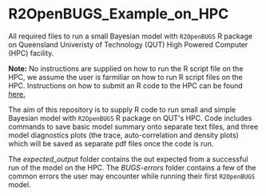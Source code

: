 # R2OpenBUGS_Example_on_HPC

All required files to run a small Bayesian model with ``R2OpenBUGS`` R package on Queensland Univeristy of Technology (QUT) High Powered Computer (HPC) facility.

**Note:** No instructions are supplied on how to run the R script file on the HPC, we assume the user is farmiliar on how to run R script files on the HPC. Instructions on how to submit an R code to the HPC can be found [here.](https://gist.github.com/brfitzpatrick/132cedf8206ef45abe41f3552819a909)

The aim of this repository is to supply R code to run small and simple Bayesian model with ``R2OpenBUGS`` R package on QUT's HPC. Code includes commands to save basic model summary onto separate text files, and three model diagnostics plots (the trace, auto-correlation and density plots) which will be saved as separate pdf files once the code is run.

The *expected_output* folder contains the out expected from a successful run of the model on the HPC. The *BUGS-errors* folder contains a few of the common errors the user may encounter while running their first ``R2OpenBUGS`` model.
